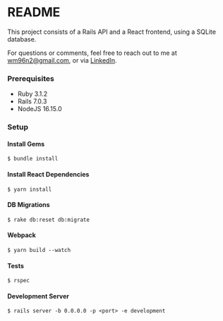 # README

This project consists of a Rails API and a React frontend, using a 
SQLite database. 

For questions or comments, feel free to reach out to me at 
[wm96n2@gmail.com](mailto:wm96n2@gmail.com), or via
[LinkedIn](https://www.linkedin.com/in/weylin-morris/).

### Prerequisites
* Ruby 3.1.2
* Rails 7.0.3
* NodeJS 16.15.0

### Setup

#### Install Gems
```
$ bundle install
```

#### Install React Dependencies
```
$ yarn install
```

#### DB Migrations
```
$ rake db:reset db:migrate
```

#### Webpack
```
$ yarn build --watch
```

#### Tests
```
$ rspec
```

#### Development Server
```
$ rails server -b 0.0.0.0 -p <port> -e development
```
